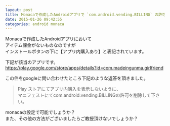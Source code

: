 ```yaml
---
layout: post
title: Monacaで作成したAndroidアプリで `com.android.vending.BILLING` の許可を削除する方法
date: 2015-01-26 09:42:55
categories: android monaca
---
```

<!-- {% raw %} -->
<p>Monacaで作成したAndroidアプリにおいて<br>
アイテム課金がないものなのですが<br>
インストールボタンの下に【アプリ内購入あり】と表記されています。</p>

<p>下記が該当のアプリです。<br>
<a href="https://play.google.com/store/apps/details?id=com.madeingunma.girlfriend" rel="nofollow">https://play.google.com/store/apps/details?id=com.madeingunma.girlfriend</a></p>

<p>この件をgoogleに問い合わせたところ下記のような返答を頂きました。</p>

<blockquote>
  <p>Play ストアにてアプリ内購入を表示しないように、<br>
  マニフェストにてcom.android.vending.BILLINGの許可を削除して下さい。</p>
</blockquote>

<p>monacaの設定で可能でしょうか？<br>
また、その他の方法がございましたらご教授頂けないでしょうか？</p>
<!-- {% endraw %} -->
